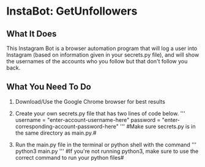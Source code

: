 # InstaBot: GetUnfollowers

## What It Does
This Instagram Bot is a browser automation program that will log a user into Instagram (based on information given in your secrets.py file), and will show the usernames of the accounts who you follow but that don't follow you back.

## What You Need To Do
  1. Download/Use the Google Chrome browser for best results
  
  2. Create your own secrets.py file that has two lines of code below.
  '''
  username = "enter-account-username-here"
  password = "enter-corresponding-account-password-here"
  '''
  #Make sure secrets.py is in the same directory as main.py.#
  
  3. Run the main.py file in the terminal or python shell with the command
  '''
  python3 main.py
  '''
  #If you're not running python3, make sure to use the correct command to run your python files#
